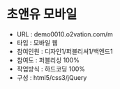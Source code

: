 # 초앤유 모바일
- URL  : demo0010.o2vation.com/m
- 타입 :  모바일 웹
- 참여인원 : 디자인1/퍼블리셔1/백엔드1
- 참여도 : 퍼블리싱 100%
- 작업방식 : 하드코딩 100%
- 구성 : html5/css3/jQuery
